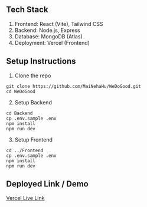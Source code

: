 ## Tech Stack
1. Frontend: React (Vite), Tailwind CSS
2. Backend: Node.js, Express
3. Database: MongoDB (Atlas)
4. Deployment: Vercel (Frontend)

## Setup Instructions
1. Clone the repo
```
git clone https://github.com/MaiNehaHu/WeDoGood.git
cd WeDoGood
```
2. Setup Backend
```
cd Backend
cp .env.sample .env
npm install
npm run dev
```
3. Setup Frontend
```
cd ../Frontend
cp .env.sample .env
npm install
npm run dev
```

## Deployed Link / Demo
[Vercel Live Link](https://we-do-good.vercel.app)
